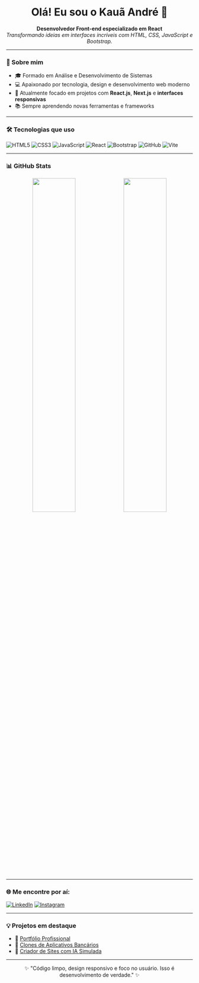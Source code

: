 <h1 align="center">Olá! Eu sou o Kauã André 👋</h1>

<p align="center">
  <b>Desenvolvedor Front-end especializado em React</b><br>
  <i>Transformando ideias em interfaces incríveis com HTML, CSS, JavaScript e Bootstrap.</i>
</p>

---

### 🚀 Sobre mim

- 🎓 Formado em Análise e Desenvolvimento de Sistemas
- 💻 Apaixonado por tecnologia, design e desenvolvimento web moderno
- 🔭 Atualmente focado em projetos com **React.js**, **Next.js** e **interfaces responsivas**
- 📚 Sempre aprendendo novas ferramentas e frameworks

---

### 🛠️ Tecnologias que uso

![HTML5](https://img.shields.io/badge/-HTML5-E34F26?style=flat&logo=html5&logoColor=white)
![CSS3](https://img.shields.io/badge/-CSS3-1572B6?style=flat&logo=css3)
![JavaScript](https://img.shields.io/badge/-JavaScript-F7DF1E?style=flat&logo=javascript&logoColor=black)
![React](https://img.shields.io/badge/-React-61DAFB?style=flat&logo=react&logoColor=black)
![Bootstrap](https://img.shields.io/badge/-Bootstrap-7952B3?style=flat&logo=bootstrap)
![GitHub](https://img.shields.io/badge/-GitHub-181717?style=flat&logo=github)
![Vite](https://img.shields.io/badge/-Vite-646CFF?style=flat&logo=vite&logoColor=white)

---

### 📊 GitHub Stats

<p align="center">
  <img src="https://github-readme-stats.vercel.app/api?username=kauanascimento&show_icons=true&theme=radical" width="48%" />
  <img src="https://github-readme-stats.vercel.app/api/top-langs/?username=kauanascimento&layout=compact&theme=radical" width="48%" />
</p>

---

### 🌐 Me encontre por aí:

[![LinkedIn](https://img.shields.io/badge/-LinkedIn-0A66C2?style=flat&logo=linkedin&logoColor=white)](https://www.linkedin.com/in/kaua-nascimento)
[![Instagram](https://img.shields.io/badge/-Instagram-E4405F?style=flat&logo=instagram&logoColor=white)](https://www.instagram.com/kauz.xyt_ofc)

---

### 💡 Projetos em destaque

- 🔗 [Portfólio Profissional](https://seu-portfolio.com)
- 🔗 [Clones de Aplicativos Bancários](https://github.com/kauanascimento/clone-nubank)
- 🔗 [Criador de Sites com IA Simulada](https://github.com/kauanascimento/criador-sites-ia)

---

<p align="center">
  ✨ "Código limpo, design responsivo e foco no usuário. Isso é desenvolvimento de verdade." ✨
</p>
